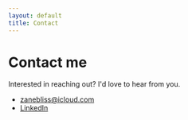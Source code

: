 ```yaml
---
layout: default
title: Contact
---
```


# Contact me

Interested in reaching out? I'd love to hear from you.

- [zanebliss@icloud.com](mailto:zanebliss@icloud.com)
- [LinkedIn](https://www.linkedin.com/in/zanebliss/)
